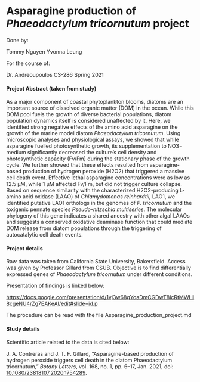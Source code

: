 # Asparagine production of *Phaeodactylum tricornutum* project
Done by:

Tommy Nguyen
Yvonna Leung

For the course of:

Dr. Andreoupoulos
CS-286
Spring 2021

#### Project Abstract (taken from study)

As a major component of coastal phytoplankton blooms, diatoms are an important source of dissolved organic matter (DOM) in the ocean. While this DOM pool fuels the growth of diverse bacterial populations, diatom population dynamics itself is considered unaffected by it. Here, we identified strong negative effects of the amino acid asparagine on the growth of the marine model diatom *Phaeodactylum tricornutum*. Using microscopic analyses and physiological assays, we showed that while asparagine fuelled photosynthetic growth, its supplementation to NO3− medium significantly decreased the culture’s cell density and photosynthetic capacity (Fv/Fm) during the stationary phase of the growth cycle. We further showed that these effects resulted from asparagine-based production of hydrogen peroxide (H2O2) that triggered a massive cell death event. Effective lethal asparagine concentrations were as low as 12.5 µM, while 1 μM affected Fv/Fm, but did not trigger culture collapse. Based on sequence similarity with the characterized H2O2-producing L-amino acid oxidase (LAAO) of *Chlamydomonas reinhardtii*, LAO1, we identified putative LAO1 orthologs in the genomes of *P. tricornutum* and the toxigenic pennate species *Pseudo-nitzschia multiseries*. The molecular phylogeny of this gene indicates a shared ancestry with other algal LAAOs and suggests a conserved oxidative deaminase function that could mediate DOM release from diatom populations through the triggering of autocatalytic cell death events.

#### Project details

Raw data was taken from California State University, Bakersfield. Access was given by Professor Gillard from CSUB. Objective is to find differentially expressed genes of *Phaeodactylum tricornutum* under different conditions.  

Presentation of findings is linked below:

https://docs.google.com/presentation/d/1vj3w68qYoaDmCGDwT8icRtMWHl8cgeNU4rZg7EAKeAI/edit#slide=id.p

The procedure can be read with the file Asparagine_production_project.md

#### Study details

Scientific article related to the data is cited below: 

J. A. Contreras and J. T. F. Gillard, “Asparagine-based production of hydrogen peroxide triggers cell death in the diatom Phaeodactylum tricornutum,” *Botany Letters*, vol. 168, no. 1, pp. 6–17, Jan. 2021, doi: [10.1080/23818107.2020.1754289](https://doi.org/10.1080/23818107.2020.1754289).
